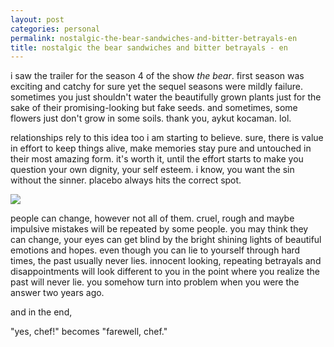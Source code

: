 ```yaml
---
layout: post
categories: personal
permalink: nostalgic-the-bear-sandwiches-and-bitter-betrayals-en
title: nostalgic the bear sandwiches and bitter betrayals - en
---
```

i saw the trailer for the season 4 of the show _the bear_. first season was exciting and catchy for sure yet the sequel seasons were mildly failure. sometimes you just shouldn't water the beautifully grown plants just for the sake of their promising-looking but fake seeds. and sometimes, some flowers just don't grow in some soils. thank you, aykut kocaman. lol.

relationships rely to this idea too i am starting to believe. sure, there is value in effort to keep things alive, make memories stay pure and untouched in their most amazing form. it's worth it, until the effort starts to make you question your own dignity, your self esteem. i know, you want the sin without the sinner. placebo always hits the correct spot.

![]({{site.baseurl}}images/thebear.png)

people can change, however not all of them. cruel, rough and maybe impulsive mistakes will be repeated by some people. you may think they can change, your eyes can get blind by the bright shining lights of beautiful emotions and hopes. even though you can lie to yourself through hard times, the past usually never lies. innocent looking, repeating betrayals and disappointments will look different to you in the point where you realize the past will never lie. you somehow turn into problem when you were the answer two years ago.

and in the end,

"yes, chef!" becomes "farewell, chef."




